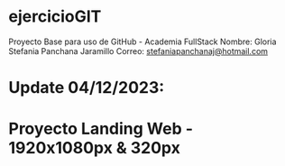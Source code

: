 # ejercicioGIT
Proyecto Base para uso de GitHub - Academia FullStack
Nombre: Gloria Stefania Panchana Jaramillo
Correo: stefaniapanchanaj@hotmail.com

# Update 04/12/2023:
# Proyecto Landing Web - 1920x1080px & 320px
